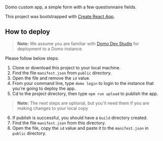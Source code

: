 Domo custom app, a simple form with a few questionnaire fields.

This project was bootstrapped with [Create React App](https://github.com/facebook/create-react-app).

## How to deploy

> **Note:** We assume you are familiar with [Domo Dev Studio](https://developer.domo.com/docs/dev-studio/dev-studio-overview) for deployment to a Domo instance.

Please follow below steps:

 1. Clone or download this project to your local machine.
 2. Find the file `manifest.json` from `public` directory.
 3. Open the file and remove the `id` value.
 4. From your command line, type `domo login` to login to the instance that you're going to deploy the app.
 5. Cd to the project directory, then type `npm run upload` to publish the app.
 > **Note:** The next steps are optional, but you'll need them if you are making changes to your local copy
 6. If publish is successful, you should have a `build` directory created.
 7. Find the file `manifest.json` from this directory.
 8. Open the file, copy the `id` value and paste it to the `manifest.json` in `public` directory.
